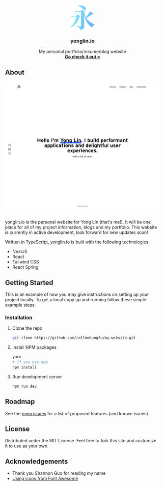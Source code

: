 <!-- PROJECT LOGO -->
<br />
<p align="center">
  <a href="https://github.com/callmekungfu/yonglin.io">
    <img src="public/img/logo_colorful.png" alt="Logo" width="80" height="80">
  </a>

  <h3 align="center">yonglin.io</h3>

  <p align="center">
    My personal portfolio/resume/blog website
    <br />
    <a href="https://yonglin.io"><strong>Go check it out »</strong></a>
  </p>
</p>

<!-- ABOUT THE PROJECT -->
## About

[![Product Name Screen Shot][product-screenshot]](https://yonglin.io)

yonglin.io is the personal website for Yong Lin (that's me!). It will be one place for all of my project information, blogs and my portfolio. This website is currently in active development, look forward for new updates soon!

Written in TypeScript, yonglin.io is built with the following technologies:
- NextJS
- React
- Tailwind CSS
- React Spring

## Getting Started

This is an example of how you may give instructions on setting up your project locally.
To get a local copy up and running follow these simple example steps.

### Installation

1. Clone the repo
   ```sh
   git clone https://github.com/callmekungfu/my-website.git
   ```
2. Install NPM packages
   ```sh
   yarn
   # if you use npm
   npm install
   ```
3. Run development server
   ```sh
   npm run dev
   ```

## Roadmap

See the [open issues](https://github.com/callmekungfu/my-website/issues) for a list of proposed features (and known issues).

## License

Distributed under the MIT License. Feel free to fork this site and customize it to use as your own.

## Acknowledgements
- Thank you Shannon Guo for reading my name
- [Using icons from Font Awesome](https://fontawesome.com)


<!-- MARKDOWN LINKS & IMAGES -->
<!-- https://www.markdownguide.org/basic-syntax/#reference-style-links -->
[contributors-shield]: https://img.shields.io/github/contributors/othneildrew/Best-README-Template.svg?style=for-the-badge
[contributors-url]: https://github.com/othneildrew/Best-README-Template/graphs/contributors
[forks-shield]: https://img.shields.io/github/forks/othneildrew/Best-README-Template.svg?style=for-the-badge
[forks-url]: https://github.com/othneildrew/Best-README-Template/network/members
[stars-shield]: https://img.shields.io/github/stars/othneildrew/Best-README-Template.svg?style=for-the-badge
[stars-url]: https://github.com/othneildrew/Best-README-Template/stargazers
[issues-shield]: https://img.shields.io/github/issues/othneildrew/Best-README-Template.svg?style=for-the-badge
[issues-url]: https://github.com/othneildrew/Best-README-Template/issues
[license-shield]: https://img.shields.io/github/license/othneildrew/Best-README-Template.svg?style=for-the-badge
[license-url]: https://github.com/othneildrew/Best-README-Template/blob/master/LICENSE.txt
[linkedin-shield]: https://img.shields.io/badge/-LinkedIn-black.svg?style=for-the-badge&logo=linkedin&colorB=555
[linkedin-url]: https://linkedin.com/in/othneildrew
[product-screenshot]: public/img/yonglin.io.png